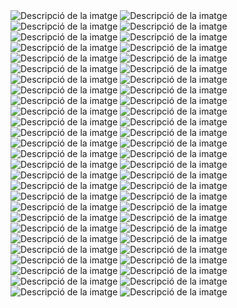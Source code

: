 <img src="Captura desde 2025-03-05 12-05-48.png" alt="Descripció de la imatge">
<img src="Captura desde 2025-03-05 12-06-48.png" alt="Descripció de la imatge">
<img src="Captura desde 2025-03-05 12-21-18.png" alt="Descripció de la imatge">
<img src="Captura desde 2025-03-05 12-22-40.png" alt="Descripció de la imatge">
<img src="Captura desde 2025-03-05 12-27-48.png" alt="Descripció de la imatge">
<img src="Captura desde 2025-03-05 12-28-53.png" alt="Descripció de la imatge">
<img src="Captura desde 2025-03-05 12-58-28.png" alt="Descripció de la imatge">
<img src="Captura desde 2025-03-12 12-21-59.png" alt="Descripció de la imatge">
<img src="Captura desde 2025-03-05 12-22-40.png" alt="Descripció de la imatge">
<img src="Captura desde 2025-03-05 12-27-48.png" alt="Descripció de la imatge">
<img src="Captura desde 2025-03-05 12-28-53.png" alt="Descripció de la imatge">
<img src="Captura desde 2025-03-05 12-58-28.png" alt="Descripció de la imatge">
<img src="Captura desde 2025-03-12 12-21-59.png" alt="Descripció de la imatge">
<img src="Captura desde 2025-03-12 12-29-42.png" alt="Descripció de la imatge">
<img src="Captura desde 2025-03-12 12-37-44.png" alt="Descripció de la imatge">
<img src="Captura desde 2025-03-12 12-38-59.png" alt="Descripció de la imatge">
<img src="Captura desde 2025-03-12 12-42-53.png" alt="Descripció de la imatge">
<img src="Captura desde 2025-03-12 12-47-02.png" alt="Descripció de la imatge">
<img src="Captura desde 2025-03-12 12-51-04.png" alt="Descripció de la imatge">
<img src="Captura desde 2025-03-12 12-53-54.png" alt="Descripció de la imatge">
<img src="Captura desde 2025-03-12 13-17-05.png" alt="Descripció de la imatge">
<img src="Captura desde 2025-03-26 12-11-15.png" alt="Descripció de la imatge">
<img src="Captura desde 2025-03-26 12-41-03.png" alt="Descripció de la imatge">
<img src="Captura desde 2025-03-26 12-46-06.png" alt="Descripció de la imatge">
<img src="Captura desde 2025-03-26 12-47-00.png" alt="Descripció de la imatge">
<img src="Captura desde 2025-03-26 12-52-11.png" alt="Descripció de la imatge">
<img src="Captura desde 2025-03-26 13-21-16.png" alt="Descripció de la imatge">
<img src="Captura desde 2025-03-26 13-28-58.png" alt="Descripció de la imatge">
<img src="Captura desde 2025-03-26 13-31-00.png" alt="Descripció de la imatge">
<img src="Captura desde 2025-03-26 13-33-45.png" alt="Descripció de la imatge">
<img src="Captura desde 2025-03-26 17-34-00.png" alt="Descripció de la imatge">
<img src="Captura desde 2025-03-26 19-15-23.png" alt="Descripció de la imatge">
<img src="Captura desde 2025-03-26 19-21-17.png" alt="Descripció de la imatge">
<img src="Captura desde 2025-03-26 19-34-54.png" alt="Descripció de la imatge">
<img src="Captura desde 2025-03-26 19-41-34.png" alt="Descripció de la imatge">
<img src="Captura desde 2025-03-26 19-42-58.png" alt="Descripció de la imatge">
<img src="Captura desde 2025-03-26 19-43-46.png" alt="Descripció de la imatge">
<img src="Captura desde 2025-03-26 19-47-34.png" alt="Descripció de la imatge">
<img src="Captura desde 2025-03-26 19-48-31.png" alt="Descripció de la imatge">
<img src="Captura desde 2025-03-26 19-49-05.png" alt="Descripció de la imatge">
<img src="Captura desde 2025-03-26 21-50-10.png" alt="Descripció de la imatge">
<img src="Captura desde 2025-03-26 22-43-10.png" alt="Descripció de la imatge">
<img src="Captura desde 2025-03-26 22-44-16.png" alt="Descripció de la imatge">
<img src="Captura desde 2025-03-26 22-45-09.png" alt="Descripció de la imatge">
<img src="Captura desde 2025-03-26 22-46-13.png" alt="Descripció de la imatge">
<img src="Captura desde 2025-03-26 22-47-02.png" alt="Descripció de la imatge">
<img src="Captura desde 2025-03-26 22-47-44.png" alt="Descripció de la imatge">
<img src="Captura desde 2025-04-01 10-17-28.png" alt="Descripció de la imatge">
<img src="Captura desde 2025-04-01 10-19-06.png" alt="Descripció de la imatge">
<img src="Captura desde 2025-04-01 10-20-48.png" alt="Descripció de la imatge">
<img src="Captura desde 2025-04-01 10-45-54.png" alt="Descripció de la imatge">
<img src="Captura desde 2025-04-01 11-02-19.png" alt="Descripció de la imatge">
<img src="Captura desde 2025-04-01 18-47-03.png" alt="Descripció de la imatge">
<img src="Captura desde 2025-04-01 18-49-42.png" alt="Descripció de la imatge">
